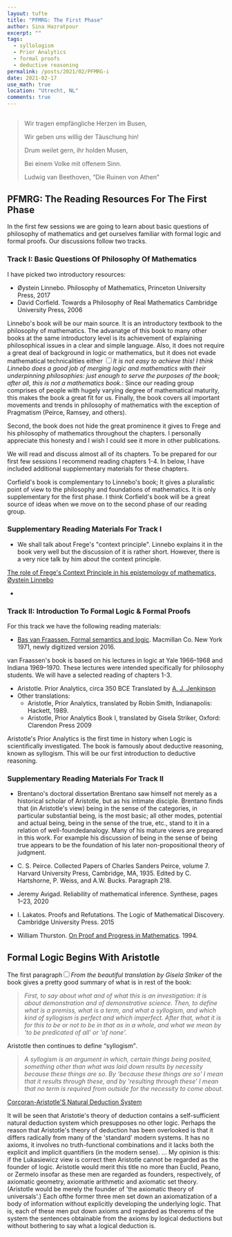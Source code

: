 ```yaml
---
layout: tufte
title: "PFMRG: The First Phase"
author: Sina Hazratpour
excerpt: ""
tags: 
  - syllologism
  - Prior Analytics
  - formal proofs
  - deductive reasoning
permalink: /posts/2021/02/PFMRG-i
date: 2021-02-17
use_math: true
location: "Utrecht, NL"
comments: true
---
```



<section>
        <h2 id="epigraph"></h2>
        <div class="epigraph">
          <blockquote>
            <p>Wir tragen empfängliche Herzen im Busen,</p>
            <p>Wir geben uns willig der Täuschung hin!</p>
            <p>Drum weilet gern, ihr holden Musen,</p>
            <p>Bei einem Volke mit offenem Sinn.</p>
            <footer>Ludwig van Beethoven, “Die Ruinen von Athen”</footer>
          </blockquote>
        </div>
</section>






<section>
</section>


## PFMRG: The Reading Resources For The First Phase

In the first few sessions we are going to learn about basic questions of philosophy of mathematics and get ourselves familiar with formal logic and formal proofs. Our discussions follow two tracks.


<section>
</section>


### Track I: Basic Questions Of Philosophy Of Mathematics

I have picked two introductory resources:

 * Øystein Linnebo. Philosophy of Mathematics, Princeton University Press, 2017
 * David Corfield. Towards a Philosophy of Real Mathematics Cambridge University Press, 2006

Linnebo's book will be our main source. It is an introductory textbook to the philosophy of mathematics. The advanatge of this book to many other books at the same introductory level is its achievement of  explaining philosophical issues in a clear and simple language. Also, it does not require a great deal of background in logic or mathematics, but it does not evade <span>mathematical technicalities either <label for="sn-merging" class="margin-toggle sidenote-number"></label></span><input type="checkbox" id="sn-merging" class="margin-toggle"/><span class="sidenote"><em>It is not easy to achieve this! I think Linnebo does a good job of merging logic and mathematics with their underpinning philosophies: just enough to serve the purposes of the book; after all, this is not a mathematics book.</em></a></span>: Since our reading group comprises of people with hugely varying degree of mathematical maturity, this makes the book a great fit for us. Finally, the book covers all important movements and trends in philosophy of mathematics with the exception of Pragmatism (Peirce, Ramsey, and others). 


Second, the book does not hide the great prominence it gives to Frege and his philosophy of mathematics throughout the chapters. I personally appreciate this honesty and I wish I could see it more in other publications.    

We will read and discuss almost all of its chapters. To be prepared for our first few sessions I recommend reading chapters 1-4. In below, I have included additional supplementary materials for these chapters. 


Corfield's book is complementary to Linnebo's book; It gives a pluralistic point of view to the philosophy and foundations of mathematics. It is only supplementary for the first phase. I think Corfield's book will be a great source of ideas when we move on to the second phase of our reading group.  



<section>
</section>


### Supplementary Reading Materials For Track I
  
  * We shall talk about Frege's "context principle". Linnebo explains it in the book very well but the discussion of it is rather short. However, there is a very nice talk by him about the context principle. 

  [The role of Frege's Context Principle in his epistemology of mathematics, Øystein Linnebo](https://www.youtube.com/watch?v=l_g44OP-6UU&t=905s&ab_channel=Facolt%C3%A0diFilosofiaUniSR)
  
  * 




<section>
</section>



### Track II: Introduction To Formal Logic & Formal Proofs

For this track we have the following reading materials:

  * [Bas van Fraassen. Formal semantics and logic](https://www.princeton.edu/~fraassen/Formal%20Semantics%20and%20Logic.pdf). Macmillan Co. New York 1971, newly digitized version 2016. 

  van Fraassen's book is based on his lectures in logic at Yale 1966–1968 and Indiana 1969–1970. These lectures were intended specifically for philosophy students. We will have a selected reading of chapters 1-3.

  * Aristotle. Prior Analytics, circa 350 BCE
  Translated by [A. J. Jenkinson](http://classics.mit.edu/Aristotle/prior.htm)
  * Other translations:
    + Aristotle, Prior Analytics, translated by Robin Smith, Indianapolis: Hackett, 1989.
    + Aristotle, Prior Analytics Book I, translated by Gisela Striker, Oxford: Clarendon Press 2009

  Aristotle's Prior Analytics is the first time in history when Logic is scientifically investigated. The book is famously about deductive reasoning, known as syllogism. This will be our first introduction to deductive reasoning. 

  

### Supplementary Reading Materials For Track II
  
  * Brentano's doctoral dissertation
      Brentano saw himself not merely as a historical scholar of
      Aristotle, but as his intimate disciple. Brentano finds that (in Aristotle's view) being in the sense
      of the categories, in particular substantial being, is the most basic; all other modes, potential and actual being, being in the sense of the true, etc., stand to it in a relation of well-foundedanalogy. 
      Many of his mature views are prepared in this work. For example his discussion of being in the sense of being true appears to be the foundation of his later non-propositional
      theory of judgment. 
      

  * C. S. Peirce. Collected Papers of Charles Sanders Peirce, volume 7. Harvard University Press, Cambridge,
  MA, 1935. Edited by C. Hartshorne, P. Weiss, and A.W. Bucks. Paragraph 218.
  * Jeremy Avigad. Reliability of mathematical inference. Synthese, pages 1–23, 2020
  * I. Lakatos. Proofs and Refutations. The Logic of Mathematical Discovery. Cambridge University Press. 2015
  * William Thurston. [On Proof and Progress in Mathematics](https://arxiv.org/pdf/math/9404236.pdf). 1994. 
  



<section>
</section>


## Formal Logic Begins With Aristotle

<span class=newthought>The first paragraph<label for="sn-striker-tr" class="margin-toggle sidenote-number"></label></span><input type="checkbox" name="sn-striker-tr" class="margin-toggle"/><span class="sidenote"><em>From the beautiful translation by Gisela Striker</em></span> of the book gives a pretty good summary of what is in rest of the book:

  >_First, to say about what and of what this is an investigation: it is about demonstration and of demonstrative science. Then, to define what is
  a premiss, what is a term, and what a syllogism, and which kind of
  syllogism is perfect and which imperfect. After that, what it is for
  this to be or not to be in that as in a whole, and what we mean by 'to be predicated of all' or 'of none'._

  Aristotle then continues to define <q>syllogism</q>. 
  >_A syllogism is an argument in which, certain things being posited, something other than what was laid down results by necessity because these things are so. By 'because these things are so' I mean that it results through these, and by 'resulting through these' I mean that no term is required from outside for the necessity to come about._


[Corcoran-Aristotle'S Natural Deduction System](https://philpapers.org/archive/CORAND.pdf)

It will be seen that Aristotie's theory of deduction contains a self-sufficient natural deduction system which presupposes no other logic. Perhaps the reason that Aristotle's theory of deduction has been overlooked is that it differs radically from many of the 'standard' modern systems. It has no axioms, it involves no truth-functional combinations and it lacks both the explicit and implicit quantifiers (in the modern sense). ... My opinion is this: if the Lukasiewicz view is correct then
Aristotle cannot be regarded as the founder of logic. Aristotle would merit this title no more than Euclid, Peano, or Zermelo insofar as these men are regarded as founders, respectively, of axiomatic geometry, axiomatie arithmetic and axiomatic set theory. (AristotIe would be merely the founder of 'the axiomatic theory of universals'.) Each ofthe former three
men set down an axiomatization of a body of information without explicitly developing the underlying logic. That is, each of these men put
down axioms and regarded as theorems of the system the sentences obtainable from the axioms by logical deductions but without bothering to
say what a logical deduction is.


<!--
[S] who is the founder of algebra? al-Khwarizmi? Boole?
-->
